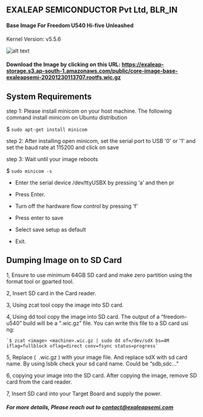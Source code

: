 ****EXALEAP SEMICONDUCTOR Pvt Ltd, BLR_IN****
--------------------------------------

#### Base Image For Freedom U540 Hi-five Unleashed

Kernel Version: v5.5.6

![alt text](https://images.prismic.io/sifive/6320ea644480fdb6131b9d63eae826b7a1e1dca9_boards_unleashed.jpg?auto=compress,format)

#### Download the Image by clicking on this URL: https://exaleap-storage.s3.ap-south-1.amazonaws.com/public/core-image-base-exaleapsemi-20201230113707.rootfs.wic.gz

**System Requirements**
--------------------------------------
step 1: Please install minicom on your host machine. The following command install minicom on Ubuntu distribution

$ `sudo apt-get install minicom`

step 2: After installing open minicom, set the serial port to USB '0' or '1' and set the baud rate at 115200 and          click on save

step 3: Wait until your image reboots

$ `sudo minicom -s`

- Enter the serial device /dev/ttyUSBX by pressing ‘a’ and then pr

- Press Enter.

- Turn off the hardware flow control by pressing ‘f’

- Press enter to save

- Select save setup as default

- Exit.


**Dumping Image on to SD Card**
--------------------------------------

1, Ensure to use minimum 64GB SD card and make zero partition using the format tool or gparted tool.

2, Insert SD card in the Card reader.

3, Using zcat tool copy the image into SD card.

4, Using dd tool copy the image into SD card.
   The output of a “freedom-u540”  build will be a “<image>.wic.gz” file. You can write this file to a SD card usi   ng:

	`$ zcat <image> <machine>.wic.gz | sudo dd of=/dev/sdX bs=4M iflag=fullblock oflag=direct conv=fsync status=progress` 

5, Replace ( <image> <machine>.wic.gz )  with your image file. And replace  sdX with sd card name.
   By using lsblk check your sd card name. Could be “sdb,sdc...”

6, copying your image into the SD card. After copying the image, remove SD card from the card reader.

7, Insert SD card into your Target Board and supply the power.


##### For more details, Please reach out to contact@exaleapsemi.com
